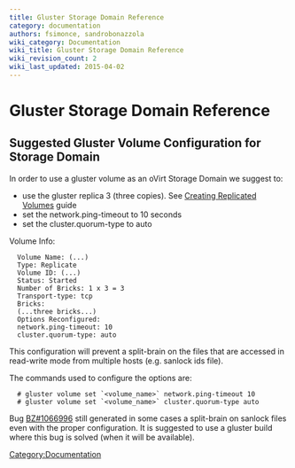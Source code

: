 ```yaml
---
title: Gluster Storage Domain Reference
category: documentation
authors: fsimonce, sandrobonazzola
wiki_category: Documentation
wiki_title: Gluster Storage Domain Reference
wiki_revision_count: 2
wiki_last_updated: 2015-04-02
---
```


# Gluster Storage Domain Reference

## Suggested Gluster Volume Configuration for Storage Domain

In order to use a gluster volume as an oVirt Storage Domain we suggest to:

*   use the gluster replica 3 (three copies). See [Creating Replicated Volumes](https://access.redhat.com/documentation/en-US/Red_Hat_Storage/2.1/html/Administration_Guide/sect-User_Guide-Setting_Volumes-Replicated.html) guide
*   set the network.ping-timeout to 10 seconds
*   set the cluster.quorum-type to auto

Volume Info:

      Volume Name: (...)
      Type: Replicate
      Volume ID: (...)
      Status: Started
      Number of Bricks: 1 x 3 = 3
      Transport-type: tcp
      Bricks:
      (...three bricks...)
      Options Reconfigured:
      network.ping-timeout: 10
      cluster.quorum-type: auto

This configuration will prevent a split-brain on the files that are accessed in read-write mode from multiple hosts (e.g. sanlock ids file).

The commands used to configure the options are:

      # gluster volume set `<volume_name>` network.ping-timeout 10
      # gluster volume set `<volume_name>` cluster.quorum-type auto

Bug [BZ#1066996](https://bugzilla.redhat.com/show_bug.cgi?id=1066996) still generated in some cases a split-brain on sanlock files even with the proper configuration. It is suggested to use a gluster build where this bug is solved (when it will be available).

<Category:Documentation>

